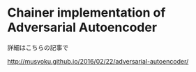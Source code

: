 # Chainer implementation of Adversarial Autoencoder

詳細はこちらの記事で

http://musyoku.github.io/2016/02/22/adversarial-autoencoder/